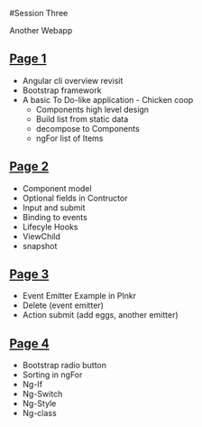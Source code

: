 #Session Three

Another Webapp

## [Page 1](page1.md)


+ Angular cli overview revisit
+ Bootstrap framework
+ A basic To Do-like application - Chicken coop
  + Components high level design
  + Build list from static data
  + decompose to Components
  + ngFor list of Items
  
## [Page 2](page2.md) 

  
+ Component model
+ Optional fields in Contructor
+ Input and submit
+ Binding to events
+ Lifecyle Hooks
+ ViewChild
+ snapshot
  
## [Page 3](page3.md) 

+ Event Emitter Example in Plnkr
+ Delete (event emitter)
+ Action submit (add eggs, another emitter)

## [Page 4](page4.md)
 

+ Bootstrap radio button
+ Sorting in ngFor
+ Ng-If
+ Ng-Switch
+ Ng-Style
+ Ng-class
  
 
  